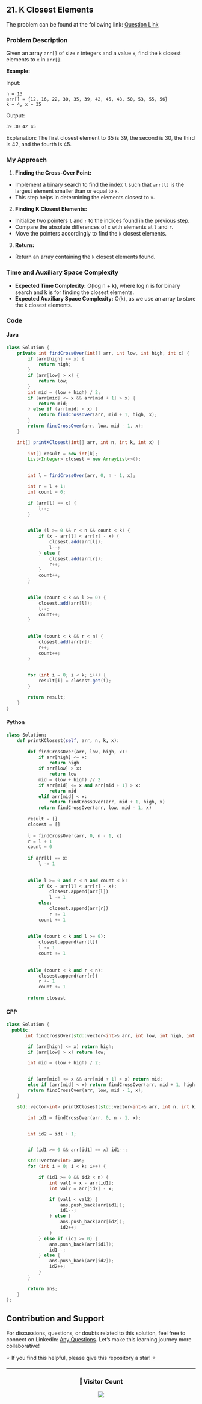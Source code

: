## 21. K Closest Elements

The problem can be found at the following link: [Question Link](https://www.geeksforgeeks.org/problems/k-closest-elements3619/1)

### Problem Description

Given an array `arr[]` of size `n` integers and a value `x`, find the `k` closest elements to `x` in `arr[]`. 

**Example:**

Input:
```
n = 13
arr[] = {12, 16, 22, 30, 35, 39, 42, 45, 48, 50, 53, 55, 56}
k = 4, x = 35
```
Output:
```
39 30 42 45
```
Explanation:
The first closest element to 35 is 39, the second is 30, the third is 42, and the fourth is 45.

### My Approach

1. **Finding the Cross-Over Point:**
- Implement a binary search to find the index `l` such that `arr[l]` is the largest element smaller than or equal to `x`.
- This step helps in determining the elements closest to `x`.

2. **Finding K Closest Elements:**
- Initialize two pointers `l` and `r` to the indices found in the previous step.
- Compare the absolute differences of `x` with elements at `l` and `r`.
- Move the pointers accordingly to find the `k` closest elements.

3. **Return:**
- Return an array containing the `k` closest elements found.

### Time and Auxiliary Space Complexity

- **Expected Time Complexity:** O(log n + k), where log n is for binary search and k is for finding the closest elements.
- **Expected Auxiliary Space Complexity:** O(k), as we use an array to store the `k` closest elements.
### Code

#### Java

```java
class Solution {
    private int findCrossOver(int[] arr, int low, int high, int x) {
        if (arr[high] <= x) {
            return high;
        }
        if (arr[low] > x) {
            return low;
        }
        int mid = (low + high) / 2;
        if (arr[mid] <= x && arr[mid + 1] > x) {
            return mid;
        } else if (arr[mid] < x) {
            return findCrossOver(arr, mid + 1, high, x);
        }
        return findCrossOver(arr, low, mid - 1, x);
    }

    int[] printKClosest(int[] arr, int n, int k, int x) {
      
        int[] result = new int[k];
        List<Integer> closest = new ArrayList<>();

        
        int l = findCrossOver(arr, 0, n - 1, x);

        int r = l + 1; 
        int count = 0; 

        if (arr[l] == x) { 
            l--;
        }

        
        while (l >= 0 && r < n && count < k) {
            if (x - arr[l] < arr[r] - x) {
                closest.add(arr[l]);
                l--;
            } else {
                closest.add(arr[r]);
                r++;
            }
            count++;
        }

        
        while (count < k && l >= 0) {
            closest.add(arr[l]);
            l--;
            count++;
        }

       
        while (count < k && r < n) {
            closest.add(arr[r]);
            r++;
            count++;
        }

       
        for (int i = 0; i < k; i++) {
            result[i] = closest.get(i);
        }

        return result;
    }
}
```
#### Python 
```python 
class Solution:
    def printKClosest(self, arr, n, k, x):
       
        def findCrossOver(arr, low, high, x):
            if arr[high] <= x:
                return high
            if arr[low] > x:
                return low
            mid = (low + high) // 2
            if arr[mid] <= x and arr[mid + 1] > x:
                return mid
            elif arr[mid] < x:
                return findCrossOver(arr, mid + 1, high, x)
            return findCrossOver(arr, low, mid - 1, x)
        
        result = []
        closest = []
        
        l = findCrossOver(arr, 0, n - 1, x) 
        r = l + 1 
        count = 0
        
        if arr[l] == x: 
            l -= 1
       
        
        while l >= 0 and r < n and count < k:
            if (x - arr[l] < arr[r] - x):
                closest.append(arr[l])
                l -= 1
            else:
                closest.append(arr[r])
                r += 1
            count += 1
        
        
        while (count < k and l >= 0):
            closest.append(arr[l])
            l -= 1
            count += 1
        
       
        while (count < k and r < n):
            closest.append(arr[r])
            r += 1
            count += 1
        
        return closest
```

#### CPP


```cpp
class Solution {
  public:
       int findCrossOver(std::vector<int>& arr, int low, int high, int x) {

        if (arr[high] <= x) return high;
        if (arr[low] > x) return low;

        int mid = (low + high) / 2;


        if (arr[mid] <= x && arr[mid + 1] > x) return mid;
        else if (arr[mid] < x) return findCrossOver(arr, mid + 1, high, x);
        return findCrossOver(arr, low, mid - 1, x);
    }

    std::vector<int> printKClosest(std::vector<int>& arr, int n, int k, int x) {

        int id1 = findCrossOver(arr, 0, n - 1, x);


        int id2 = id1 + 1;


        if (id1 >= 0 && arr[id1] == x) id1--;

        std::vector<int> ans;
        for (int i = 0; i < k; i++) {

            if (id1 >= 0 && id2 < n) {
                int val1 = x - arr[id1];
                int val2 = arr[id2] - x;

                if (val1 < val2) {
                    ans.push_back(arr[id1]);
                    id1--;
                } else {
                    ans.push_back(arr[id2]);
                    id2++;
                }
            } else if (id1 >= 0) {
                ans.push_back(arr[id1]);
                id1--;
            } else {
                ans.push_back(arr[id2]);
                id2++;
            }
        }

        return ans;
    }
};

```

## Contribution and Support

For discussions, questions, or doubts related to this solution, feel free to connect on LinkedIn: [Any Questions](https://www.linkedin.com/in/het-patel-8b110525a/). Let’s make this learning journey more collaborative!

⭐ If you find this helpful, please give this repository a star! ⭐

---

<div align="center">
  <h3><b>📍Visitor Count</b></h3>
</div>

<p align="center">
  <img src="https://profile-counter.glitch.me/Hunterdii/count.svg" />
</p>

